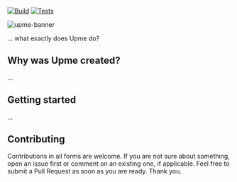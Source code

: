 [![Build](https://github.com/olepoeschl/Upme/actions/workflows/build.yml/badge.svg?branch=main)](https://github.com/olepoeschl/Upme/actions/workflows/build.yml)
[![Tests](https://github.com/olepoeschl/Upme/actions/workflows/test.yml/badge.svg?branch=main)](https://github.com/olepoeschl/Upme/actions/workflows/test.yml)

![upme-banner](https://github.com/user-attachments/assets/7eca5929-4a40-413e-8321-662756381ca1)

... what exactly does Upme do?

## Why was Upme created?
...

## Getting started
...

## Contributing
Contributions in all forms are welcome. If you are not sure about something, open an issue first or comment on an existing one, if applicable. Feel free to submit a Pull Request as soon as you are ready.
Thank you.
